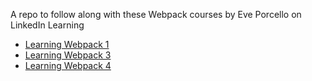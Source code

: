 A repo to follow along with these Webpack courses by Eve Porcello on LinkedIn Learning

- [Learning Webpack 1](https://www.linkedin.com/learning/learning-webpack-1/)
- [Learning Webpack 3](https://www.linkedin.com/learning/learning-webpack-3/)
- [Learning Webpack 4](https://www.linkedin.com/learning/learning-webpack-4/)
